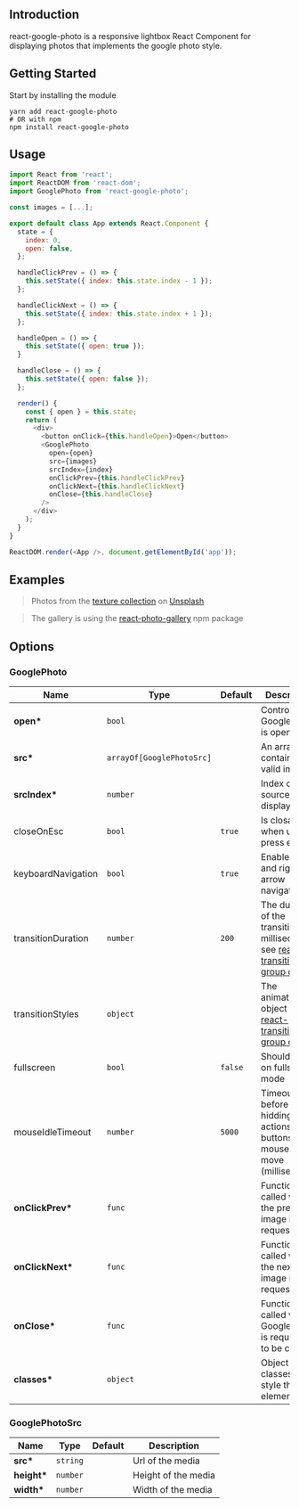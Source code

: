 ## Introduction

react-google-photo is a responsive lightbox React Component for displaying photos that implements the google photo style.

## Getting Started

Start by installing the module

```
yarn add react-google-photo
# OR with npm
npm install react-google-photo
```

## Usage

```javascript
import React from 'react';
import ReactDOM from 'react-dom';
import GooglePhoto from 'react-google-photo';

const images = [...];

export default class App extends React.Component {
  state = {
    index: 0,
    open: false,
  };

  handleClickPrev = () => {
    this.setState({ index: this.state.index - 1 });
  };

  handleClickNext = () => {
    this.setState({ index: this.state.index + 1 });
  };

  handleOpen = () => {
    this.setState({ open: true });
  }

  handleClose = () => {
    this.setState({ open: false });
  };

  render() {
    const { open } = this.state;
    return (
      <div>
        <button onClick={this.handleOpen}>Open</button>
        <GooglePhoto
          open={open}
          src={images}
          srcIndex={index}
          onClickPrev={this.handleClickPrev}
          onClickNext={this.handleClickNext}
          onClose={this.handleClose}
        />
      </div>
    );
  }
}

ReactDOM.render(<App />, document.getElementById('app'));
```

## Examples

> Photos from the [texture collection](https://unsplash.com/collections/589374/textures) on [Unsplash](https://unsplash.com/)

> The gallery is using the [react-photo-gallery](https://www.npmjs.com/package/react-photo-gallery) npm package

<example-basic></example-basic>

## Options

<!-- --begin-insert-props-- -->

### GooglePhoto

| Name               | Type                      | Default | Description                                                                                                                                                   |
| ------------------ | ------------------------- | ------- | ------------------------------------------------------------------------------------------------------------------------------------------------------------- |
| **open\***         | `bool`                    |         | Control if GooglePhoto is open or not                                                                                                                         |
| **src\***          | `arrayOf[GooglePhotoSrc]` |         | An array containing valid images                                                                                                                              |
| **srcIndex\***     | `number`                  |         | Index of source to display                                                                                                                                    |
| closeOnEsc         | `bool`                    | `true`  | Is closable when user press esc key                                                                                                                           |
| keyboardNavigation | `bool`                    | `true`  | Enable left and right arrow navigation                                                                                                                        |
| transitionDuration | `number`                  | `200`   | The duration of the transition, in milliseconds see [react-transition-group docs](https://reactcommunity.org/react-transition-group/#Transition-prop-timeout) |
| transitionStyles   | `object`                  |         | The animation object see [react-transition-group docs](https://reactcommunity.org/react-transition-group/#Transition)                                         |
| fullscreen         | `bool`                    | `false` | Should open on fullscreen mode                                                                                                                                |
| mouseIdleTimeout   | `number`                  | `5000`  | Timeout before hidding the actions buttons when mouse do not move (milliseconds)                                                                              |
| **onClickPrev\***  | `func`                    |         | Function called when the previous image is requested                                                                                                          |
| **onClickNext\***  | `func`                    |         | Function called when the next image is requested                                                                                                              |
| **onClose\***      | `func`                    |         | Function called when GooglePhoto is requested to be closed                                                                                                    |
| **classes\***      | `object`                  |         | Object of classes to style the element                                                                                                                        |

### GooglePhotoSrc

| Name         | Type     | Default | Description         |
| ------------ | -------- | ------- | ------------------- |
| **src\***    | `string` |         | Url of the media    |
| **height\*** | `number` |         | Height of the media |
| **width\***  | `number` |         | Width of the media  |

<!-- --end-insert-props-- -->
